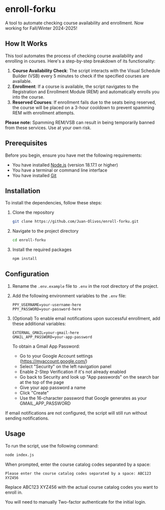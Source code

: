 # enroll-forku

A tool to automate checking course availability and enrollment. Now working for Fall/Winter 2024-2025!

## How It Works

This tool automates the process of checking course availability and enrolling in courses. Here's a step-by-step breakdown of its functionality:

1. **Course Availability Check**: The script interacts with the Visual Schedule Builder (VSB) every 5 minutes to check if the specified courses are available.
2. **Enrollment**: If a course is available, the script navigates to the Registration and Enrollment Module (REM) and automatically enrolls you into the course.
3. **Reserved Courses**: If enrollment fails due to the seats being reserved, the course will be placed on a 3-hour cooldown to prevent spamming REM with enrollment attempts.

**Please note:** Spamming REM/VSB can result in being temporarily banned from these services. Use at your own risk.

## Prerequisites

Before you begin, ensure you have met the following requirements:
- You have installed [Node.js](https://nodejs.org/) (version 18.17.1 or higher)
- You have a terminal or command line interface
- You have installed [Git](https://git-scm.com/downloads)

## Installation

To install the dependencies, follow these steps:

1. Clone the repository
    ```bash
    git clone https://github.com/Juan-Olivos/enroll-forku.git
    ```
2. Navigate to the project directory
    ```bash
    cd enroll-forku
    ```
3. Install the required packages
    ```bash
    npm install
    ```

## Configuration

1. Rename the `.env.example` file to `.env` in the root directory of the project.
    
2. Add the following environment variables to the `.env` file:

    ```plaintext
    PPY_USERNAME=your-username-here
    PPY_PASSWORD=your-password-here
    ```
3. (Optional) To enable email notifications upon successful enrollment, add these additional variables:

    ```plaintext
    EXTERNAL_GMAIL=your-gmail-here
    GMAIL_APP_PASSWORD=your-app-password
    ```

   To obtain a Gmail App Password:
   - Go to your Google Account settings (https://myaccount.google.com/)
   - Select "Security" on the left navigation panel
   - Enable 2-Step Verification if it's not already enabled
   - Go back to Security and look up "App passwords" on the search bar at the top of the page
   - Give your app password a name
   - Click "Create"
   - Use the 16-character password that Google generates as your GMAIL_APP_PASSWORD

If email notifications are not configured, the script will still run without sending notifications.

## Usage

To run the script, use the following command:

```bash
node index.js
```

When prompted, enter the course catalog codes separated by a space:
```plaintext
Please enter the course catalog codes separated by a space: ABC123 XYZ456
```
Replace ABC123 XYZ456 with the actual course catalog codes you want to enroll in.

You will need to manually Two-factor authenticate for the initial login.
